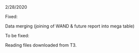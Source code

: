 2/28/2020

Fixed:

Data merging (joining of WAND & future report into mega table)

To be fixed:

Reading files downloaded from T3.



